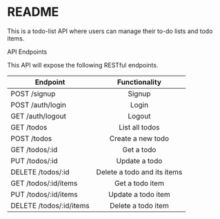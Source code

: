 # README

This is a todo-list API where users can manage their to-do lists and todo items.

API Endpoints

This API will expose the following RESTful endpoints.

|**Endpoint**           |**Functionality**              |
|-----------------------|:-----------------------------:|
|POST /signup	        |Signup                         |
|POST /auth/login       |Login                          |
|GET /auth/logout       |Logout                         |
|GET /todos	            |List all todos                 |
|POST /todos	        |Create a new todo              |
|GET /todos/:id	        |Get a todo                     |
|PUT /todos/:id	        |Update a todo                  |
|DELETE /todos/:id	    |Delete a todo and its items    |
|GET /todos/:id/items	|Get a todo item                |
|PUT /todos/:id/items	|Update a todo item             |
|DELETE /todos/:id/items|Delete a todo item             |

